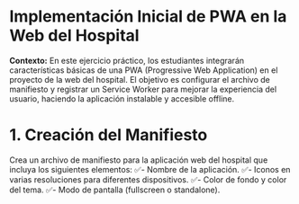 # Implementación Inicial de PWA en la Web del Hospital

**Contexto:**
En este ejercicio práctico, los estudiantes integrarán características básicas de una PWA
(Progressive Web Application) en el proyecto de la web del hospital. El objetivo es configurar
el archivo de manifiesto y registrar un Service Worker para mejorar la experiencia del
usuario, haciendo la aplicación instalable y accesible offline.

# 1. Creación del Manifiesto

 Crea un archivo de manifiesto para la aplicación web del hospital que incluya los
siguientes elementos:
✅- Nombre de la aplicación.
✅- Iconos en varias resoluciones para diferentes dispositivos.
✅- Color de fondo y color del tema.
✅- Modo de pantalla (fullscreen o standalone).



